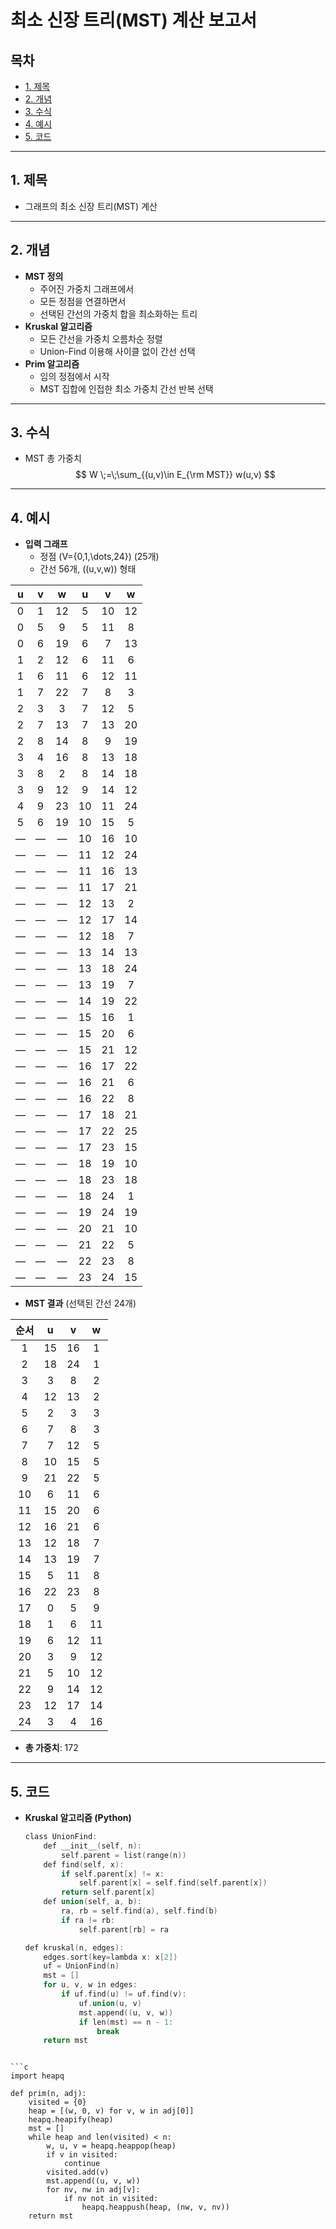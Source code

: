 # 최소 신장 트리(MST) 계산 보고서

## 목차
- [1. 제목](#1-제목)  
- [2. 개념](#2-개념)  
- [3. 수식](#3-수식)  
- [4. 예시](#4-예시)  
- [5. 코드](#5-코드)  

---

## 1. 제목
- 그래프의 최소 신장 트리(MST) 계산

---

## 2. 개념
- **MST 정의**  
  - 주어진 가중치 그래프에서  
  - 모든 정점을 연결하면서  
  - 선택된 간선의 가중치 합을 최소화하는 트리  
- **Kruskal 알고리즘**  
  - 모든 간선을 가중치 오름차순 정렬  
  - Union-Find 이용해 사이클 없이 간선 선택  
- **Prim 알고리즘**  
  - 임의 정점에서 시작  
  - MST 집합에 인접한 최소 가중치 간선 반복 선택  

---

## 3. 수식
- MST 총 가중치  
  $$
    W \;=\;\sum_{(u,v)\in E_{\rm MST}} w(u,v)
  $$

---

## 4. 예시
- **입력 그래프**  
  - 정점 \(V=\{0,1,\dots,24\}\) (25개)  
  - 간선 56개, \((u,v,w)\) 형태  

|u|v|w|u|v|w|
|:-:|:-:|:-:|:-:|:-:|:-:|
|0|1|12|5|10|12|
|0|5|9|5|11|8|
|0|6|19|6|7|13|
|1|2|12|6|11|6|
|1|6|11|6|12|11|
|1|7|22|7|8|3|
|2|3|3|7|12|5|
|2|7|13|7|13|20|
|2|8|14|8|9|19|
|3|4|16|8|13|18|
|3|8|2|8|14|18|
|3|9|12|9|14|12|
|4|9|23|10|11|24|
|5|6|19|10|15|5|
|—|—|—|10|16|10|
|—|—|—|11|12|24|
|—|—|—|11|16|13|
|—|—|—|11|17|21|
|—|—|—|12|13|2|
|—|—|—|12|17|14|
|—|—|—|12|18|7|
|—|—|—|13|14|13|
|—|—|—|13|18|24|
|—|—|—|13|19|7|
|—|—|—|14|19|22|
|—|—|—|15|16|1|
|—|—|—|15|20|6|
|—|—|—|15|21|12|
|—|—|—|16|17|22|
|—|—|—|16|21|6|
|—|—|—|16|22|8|
|—|—|—|17|18|21|
|—|—|—|17|22|25|
|—|—|—|17|23|15|
|—|—|—|18|19|10|
|—|—|—|18|23|18|
|—|—|—|18|24|1|
|—|—|—|19|24|19|
|—|—|—|20|21|10|
|—|—|—|21|22|5|
|—|—|—|22|23|8|
|—|—|—|23|24|15|
- **MST 결과** (선택된 간선 24개)

|순서|u|v|w|
|:-:|:-:|:-:|:-:|
|1|15|16|1|
|2|18|24|1|
|3|3|8|2|
|4|12|13|2|
|5|2|3|3|
|6|7|8|3|
|7|7|12|5|
|8|10|15|5|
|9|21|22|5|
|10|6|11|6|
|11|15|20|6|
|12|16|21|6|
|13|12|18|7|
|14|13|19|7|
|15|5|11|8|
|16|22|23|8|
|17|0|5|9|
|18|1|6|11|
|19|6|12|11|
|20|3|9|12|
|21|5|10|12|
|22|9|14|12|
|23|12|17|14|
|24|3|4|16|
  - **총 가중치**: 172

---

## 5. 코드
- **Kruskal 알고리즘 (Python)**
  ```c
  class UnionFind:
      def __init__(self, n):
          self.parent = list(range(n))
      def find(self, x):
          if self.parent[x] != x:
              self.parent[x] = self.find(self.parent[x])
          return self.parent[x]
      def union(self, a, b):
          ra, rb = self.find(a), self.find(b)
          if ra != rb:
              self.parent[rb] = ra

  def kruskal(n, edges):
      edges.sort(key=lambda x: x[2])
      uf = UnionFind(n)
      mst = []
      for u, v, w in edges:
          if uf.find(u) != uf.find(v):
              uf.union(u, v)
              mst.append((u, v, w))
              if len(mst) == n - 1:
                  break
      return mst

```

```c
import heapq

def prim(n, adj):
    visited = {0}
    heap = [(w, 0, v) for v, w in adj[0]]
    heapq.heapify(heap)
    mst = []
    while heap and len(visited) < n:
        w, u, v = heapq.heappop(heap)
        if v in visited:
            continue
        visited.add(v)
        mst.append((u, v, w))
        for nv, nw in adj[v]:
            if nv not in visited:
                heapq.heappush(heap, (nw, v, nv))
    return mst
```